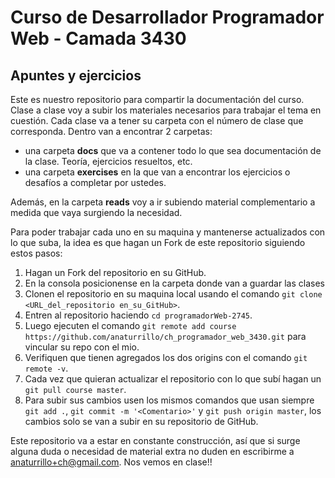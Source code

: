 # Curso de Desarrollador Programador Web - Camada 3430
## Apuntes y ejercicios
Este es nuestro repositorio para compartir la documentación del curso. Clase a clase voy a subir los materiales necesarios para trabajar el tema en cuestión.
Cada clase va a tener su carpeta con el número de clase que corresponda. Dentro van a encontrar 2 carpetas:
- una carpeta **docs** que va a contener todo lo que sea documentación de la clase. Teoría, ejercicios resueltos, etc.
- una carpeta **exercises** en la que van a encontrar los ejercicios o desafíos a completar por ustedes.

Además, en la carpeta **reads** voy a ir subiendo material complementario a medida que vaya surgiendo la necesidad.

Para poder trabajar cada uno en su maquina y mantenerse actualizados con lo que suba, la idea es que hagan un Fork de este repositorio siguiendo estos pasos:

1. Hagan un Fork del repositorio en su GitHub.
2. En la consola posicionense en la carpeta donde van a guardar las clases
3. Clonen el repositorio en su maquina local usando el comando `git clone <URL_del_repositorio en_su_GitHub>`.
4. Entren al repositorio haciendo `cd programadorWeb-2745`. 
5. Luego ejecuten el comando `git remote add course https://github.com/anaturrillo/ch_programador_web_3430.git` para vincular su repo con el mio.
6. Verifiquen que tienen agregados los dos origins con el comando `git remote -v`.
7. Cada vez que quieran actualizar el repositorio con lo que subí hagan un `git pull course master`.
8. Para subir sus cambios usen los mismos comandos que usan siempre `git add .`, `git commit -m '<Comentario>'` y `git push origin master`, los cambios solo se van a subir en su repositorio de GitHub.

Este repositorio va a estar en constante construcción, así que si surge alguna duda o necesidad de material extra no duden en escribirme a anaturrillo+ch@gmail.com.
Nos vemos en clase!!
